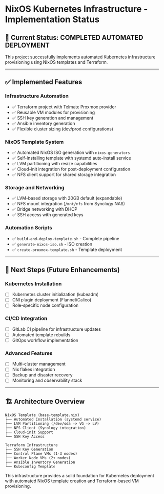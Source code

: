 # NixOS Kubernetes Infrastructure - Implementation Status

## 🎯 Current Status: **COMPLETED AUTOMATED DEPLOYMENT**

This project successfully implements automated Kubernetes infrastructure provisioning using NixOS templates and Terraform.

---

## ✅ **Implemented Features**

### **Infrastructure Automation**
- ✅ Terraform project with Telmate Proxmox provider  
- ✅ Reusable VM modules for provisioning
- ✅ SSH key generation and management
- ✅ Ansible inventory generation
- ✅ Flexible cluster sizing (dev/prod configurations)

### **NixOS Template System**
- ✅ Automated NixOS ISO generation with `nixos-generators`
- ✅ Self-installing template with systemd auto-install service
- ✅ LVM partitioning with resize capabilities
- ✅ Cloud-init integration for post-deployment configuration
- ✅ NFS client support for shared storage integration

### **Storage and Networking**
- ✅ LVM-based storage with 20GB default (expandable)
- ✅ NFS mount integration (`/mnt/nfs` from Synology NAS)
- ✅ Bridge networking with DHCP
- ✅ SSH access with generated keys

### **Automation Scripts**
- ✅ `build-and-deploy-template.sh` - Complete pipeline
- ✅ `generate-nixos-iso.sh` - ISO creation
- ✅ `create-proxmox-template.sh` - Template deployment

---

## 🚀 **Next Steps (Future Enhancements)**

### **Kubernetes Installation**
- [ ] Kubernetes cluster initialization (kubeadm)
- [ ] CNI plugin deployment (Flannel/Calico)
- [ ] Role-specific node configuration

### **CI/CD Integration**
- [ ] GitLab CI pipeline for infrastructure updates
- [ ] Automated template rebuilds
- [ ] GitOps workflow implementation

### **Advanced Features**
- [ ] Multi-cluster management
- [ ] Nix flakes integration
- [ ] Backup and disaster recovery
- [ ] Monitoring and observability stack

---

## 🏗️ **Architecture Overview**

```
NixOS Template (base-template.nix)
├── Automated Installation (systemd service)
├── LVM Partitioning (/dev/sda -> VG -> LV)
├── NFS Client (Synology integration) 
├── Cloud-init Support
└── SSH Key Access

Terraform Infrastructure
├── SSH Key Generation
├── Control Plane VMs (1-3 nodes)
├── Worker Node VMs (2+ nodes)
├── Ansible Inventory Generation
└── Kubeconfig Template
```

This infrastructure provides a solid foundation for Kubernetes deployment with automated NixOS template creation and Terraform-based VM provisioning.
